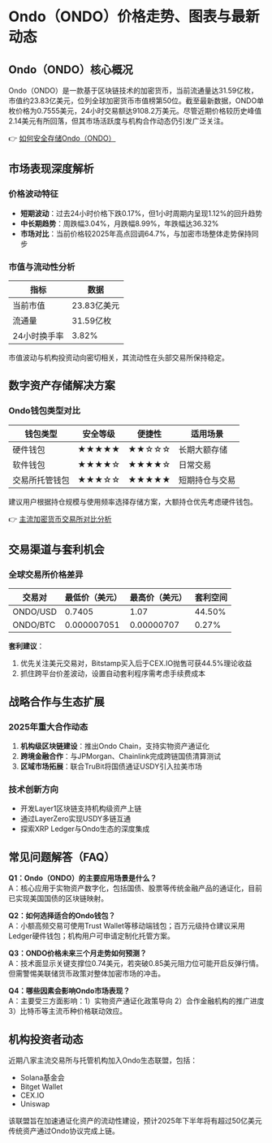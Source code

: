 # Ondo（ONDO）价格走势、图表与最新动态

## Ondo（ONDO）核心概况  
Ondo（ONDO）是一款基于区块链技术的加密货币，当前流通量达31.59亿枚，市值约23.83亿美元，位列全球加密货币市值榜第50位。截至最新数据，ONDO单枚价格为0.7555美元，24小时交易额达9108.2万美元。尽管近期价格较历史峰值2.14美元有所回落，但其市场活跃度与机构合作动态仍引发广泛关注。

👉 [如何安全存储Ondo（ONDO）](https://bit.ly/okx_welcome)  

## 市场表现深度解析  
### 价格波动特征  
- **短期波动**：过去24小时价格下跌0.17%，但1小时周期内呈现1.12%的回升趋势  
- **中长期趋势**：周跌幅3.04%，月跌幅8.99%，年跌幅达36.32%  
- **市场对比**：当前价格较2025年高点回调64.7%，与加密市场整体走势保持同步  

### 市值与流动性分析  
| 指标          | 数据       |  
|---------------|------------|  
| 当前市值      | 23.83亿美元|  
| 流通量        | 31.59亿枚  |  
| 24小时换手率  | 3.82%      |  

市值波动与机构投资动向密切相关，其流动性在头部交易所保持稳定。

## 数字资产存储解决方案  
### Ondo钱包类型对比  
| 钱包类型       | 安全等级 | 便捷性 | 适用场景           |  
|----------------|----------|--------|--------------------|  
| 硬件钱包       | ★★★★★   | ★★☆☆☆ | 长期大额存储       |  
| 软件钱包       | ★★★★☆   | ★★★★☆ | 日常交易           |  
| 交易所托管钱包 | ★★★☆☆   | ★★★★★ | 短期持仓与交易     |  

建议用户根据持仓规模与使用频率选择存储方案，大额持仓优先考虑硬件钱包。

👉 [主流加密货币交易所对比分析](https://bit.ly/okx_welcome)  

## 交易渠道与套利机会  
### 全球交易所价格差异  
| 交易对       | 最低价（美元） | 最高价（美元） | 套利空间 |  
|--------------|----------------|----------------|----------|  
| ONDO/USD     | 0.7405         | 1.07           | 44.50%   |  
| ONDO/BTC     | 0.000007051    | 0.00000707     | 0.27%    |  

**套利建议**：  
1. 优先关注美元交易对，Bitstamp买入后于CEX.IO抛售可获44.5%理论收益  
2. 抓住跨平台价差波动，设置自动套利程序需考虑手续费成本  

## 战略合作与生态扩展  
### 2025年重大合作动态  
1. **机构级区块链建设**：推出Ondo Chain，支持实物资产通证化  
2. **跨境金融合作**：与JPMorgan、Chainlink完成跨链国债清算测试  
3. **区域市场拓展**：联合TruBit将国债通证USDY引入拉美市场  

### 技术创新方向  
- 开发Layer1区块链支持机构级资产上链  
- 通过LayerZero实现USDY多链互通  
- 探索XRP Ledger与Ondo生态的深度集成  

## 常见问题解答（FAQ）  

**Q1：Ondo（ONDO）的主要应用场景是什么？**  
A：核心应用于实物资产数字化，包括国债、股票等传统金融产品的通证化，目前已实现美国国债的区块链映射。

**Q2：如何选择适合的Ondo钱包？**  
A：小额高频交易可使用Trust Wallet等移动端钱包；百万元级持仓建议采用Ledger硬件钱包；机构用户可申请定制化托管方案。

**Q3：ONDO价格未来三个月走势如何预测？**  
A：技术面显示关键支撑位0.74美元，若突破0.85美元阻力位可能开启反弹行情。但需警惕美联储货币政策对整体加密市场的冲击。

**Q4：哪些因素会影响Ondo市场表现？**  
A：主要受三方面影响：1）实物资产通证化政策导向 2）合作金融机构的推广进度 3）比特币等主流币种价格联动效应。

## 机构投资者动态  
近期八家主流交易所与托管机构加入Ondo生态联盟，包括：  
- Solana基金会  
- Bitget Wallet  
- CEX.IO  
- Uniswap  

该联盟旨在加速通证化资产的流动性建设，预计2025年下半年将有超过50亿美元传统资产通过Ondo协议完成上链。